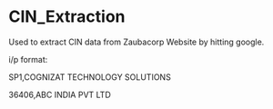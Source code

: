# CIN_Extraction
Used to extract CIN data from Zaubacorp Website by hitting google.

i/p format:

SP1,COGNIZAT TECHNOLOGY SOLUTIONS

36406,ABC INDIA PVT LTD
